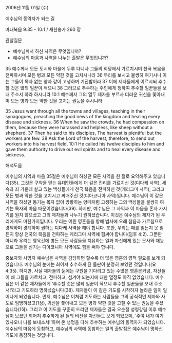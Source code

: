 2006년 11월 01일 (수)

예수님의 동역자가 되는 길



마태복음 9:35 - 10:1 / 새찬송가 260 장


관찰질문

- 예수님께서 하신 사역은 무엇입니까? 
- 예수님의 마음과 사역을 나누는 출발은 무엇입니까? 

35 예수께서 모든 도시와 마을에 두루 다니사 그들의 회당에서 가르치시며 천국 복음을 전파하시며 모든 병과 모든 약한 것을 고치시니라 36 무리를 보시고 불쌍히 여기시니 이는 그들이 목자 없는 양과 같이 고생하며 기진함이라 37 이에 제자들에게 이르시되 추수할 것은 많되 일꾼이 적으니 38 그러므로 추수하는 주인에게 청하여 추수할 일꾼들을 보내 주소서 하라 하시니라 10:1 예수께서 그의 열두 제자를 부르사 더러운 귀신을 쫓아내며 모든 병과 모든 약한 것을 고치는 권능을 주시니라  

35  Jesus went through all the towns and villages, teaching in their synagogues, preaching the good news of the kingdom and healing every disease and sickness. 36  When he saw the crowds, he had compassion on them, because they were harassed and helpless, like sheep without a shepherd. 37  Then he said to his disciples, The harvest is plentiful but the workers are few. 38  Ask the Lord of the harvest, therefore, to send out workers into his harvest field. 10:1  He called his twelve disciples to him and gave them authority to drive out evil spirits and to heal every disease and sickness.

해석도움





예수님의 사역과 마음  35절은 예수님이 하셨던 모든 사역을 한 절로 요약해주고 있습니다(35). 그것은 구약을 믿는 유대인들에게 더 깊은 진리를 가르치신 것(디다케 사역), 세속과 죄 가운데 살고 있는 백성들에게 천국 복음을 전파하신 것(케리그마 사역), 그리고 모든 병과 약한 것을 고치시고 싸매주신 것(디아코니아 사역)입니다. 예수님이 이 같은 사역을 하셨던 동기는 목자 없이 방황하는 양떼처럼 고생하는 그의 백성들을 불쌍히 여기는 목자의 마음 때문이었습니다(39). 하지만, 예수님은 그 사역과 이 마음을 혼자 가지기를 원치 않으셨고 그의 제자들과 나누기 원하셨습니다. 이것은 예수님의 제자가 된 우리에게도 마찬가지입니다. 우리는 어린 영혼들을 향해 범사에 오래 참음과 가르침으로 경책하며 경계하며 권하는 디다케 사역을 해야 합니다. 또한, 우리는 때를 얻든지 못 얻든지 항상 천국의 복음을 전파하는 케리그마 사역에 힘써야 합니다(딤후 4:2). 그뿐만 아니라 우리는 영육간에 병든 모든 사람들을 치유하는 일과 자신에게 있는 은사와 재능으로 그들을 섬기는 디아코니아 사역에도 힘을 써야 합니다. 

중보자와 사명자  예수님은 사역을 감당하면 할수록 더 많은 영혼의 영적 필요를 보게 되었습니다. 예수님의 눈에는 희어져 추수하게 된 들판이 분명히 보였던 것입니다(요 4:35). 하지만, 사실 제자들의 눈에는 구원을 기다리고 있는 수많은 영혼은커녕, 자신들이 왜 그들을 가르치고, 전파하고, 섬겨야 되는지에 대한 열정도 아직 없었습니다. 예수님은 이 같은 제자들에게 ‘추수할 것은 많되 일꾼이 적으니 추수할 일꾼들을 보내 주소서!’라고 기도하라 명하셨습니다(38). 제자들이 이 같은 기도를 시작하자 놀라운 일이 일어나게 되었습니다. 먼저, 예수님은 이처럼 기도하는 사람들을 그의 공식적인 제자와 사도로 임명하셨고(1상), 귀신을 쫓아내고 모든 병과 약한 것을 고칠 수 있는 권능을 주셨습니다(1하). 그리고 이 기도를 꾸준히 드리던 제자들은 결국 오순절 성령강림 이후 예수님이 보셨던 희어져 추수하게 된 들의 비전을 자신들도 보게 되었으며, ‘주여 내가 여기 있사오니 나를 보내소서!’하며 온 생명을 다해 추수하는 예수님의 동역자가 되었습니다. 예수님의 마음에 동참하고, 예수님의 사역에 동참하는 일의 출발점은 예수님이 명하신 기도에 동참하는 것입니다.